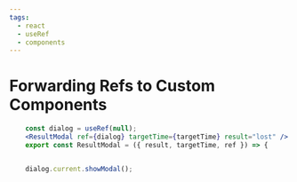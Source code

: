```yaml
---
tags:
  - react
  - useRef
  - components
---
```

# Forwarding Refs to Custom Components
```jsx
	const dialog = useRef(null);
	<ResultModal ref={dialog} targetTime={targetTime} result="lost" />
	export const ResultModal = ({ result, targetTime, ref }) => {


	dialog.current.showModal();
```

